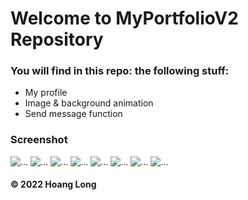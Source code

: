 # Welcome to MyPortfolioV2 Repository
### You will find in this repo: the following stuff:
* My profile
* Image & background animation
* Send message function

### Screenshot
![...](https://github.com/vnracingboy/MyPortfolioV2/blob/master/public/assets/img/Capture1.PNG)
![...](https://github.com/vnracingboy/MyPortfolioV2/blob/master/public/assets/img/Capture2.PNG)
![...](https://github.com/vnracingboy/MyPortfolioV2/blob/master/public/assets/img/Capture3.PNG)
![...](https://github.com/vnracingboy/MyPortfolioV2/blob/master/public/assets/img/Capture4.PNG)
![...](https://github.com/vnracingboy/MyPortfolioV2/blob/master/public/assets/img/Capture5.PNG)
![...](https://github.com/vnracingboy/MyPortfolioV2/blob/master/public/assets/img/Capture6.PNG)
![...](https://github.com/vnracingboy/MyPortfolioV2/blob/master/public/assets/img/Capture7.PNG)
![...](https://github.com/vnracingboy/MyPortfolioV2/blob/master/public/assets/img/Capture8.PNG)



#### © 2022 Hoang Long
